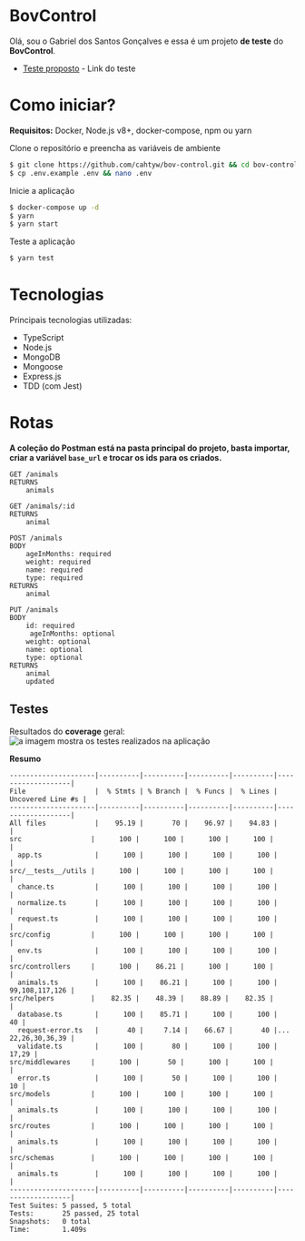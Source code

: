 # BovControl

Olá, sou o Gabriel dos Santos Gonçalves e essa é um projeto  **de teste** do **BovControl**.

* [Teste proposto](https://github.com/bovcontrol/milk-hiring/blob/master/desafioBack.md) - Link do teste

# Como iniciar?

**Requisitos:** Docker, Node.js v8+, docker-compose, npm ou yarn

Clone o repositório e preencha as variáveis de ambiente
```sh
$ git clone https://github.com/cahtyw/bov-control.git && cd bov-control
$ cp .env.example .env && nano .env
```

Inicie a aplicação
```sh
$ docker-compose up -d
$ yarn
$ yarn start
```

Teste a aplicação
```sh
$ yarn test
```


# Tecnologias

Principais tecnologias utilizadas:

 - TypeScript
 - Node.js
 - MongoDB
 - Mongoose
 - Express.js
 - TDD (com Jest)

# Rotas

**A coleção do Postman está na pasta principal do projeto, basta importar, criar a variável `base_url` e trocar os ids para os criados.**

	GET /animals
	RETURNS
	    animals

	GET /animals/:id
	RETURNS
	    animal

	POST /animals
	BODY
	    ageInMonths: required
	    weight: required
	    name: required
	    type: required
	RETURNS
	    animal

	PUT /animals
	BODY
	    id: required
	     ageInMonths: optional
	    weight: optional
	    name: optional
	    type: optional
	RETURNS
	    animal
	    updated


## Testes

Resultados do **coverage** geral:
![a imagem mostra os testes realizados na aplicação](https://i.imgur.com/0ccDuKX.png)


**Resumo**

    ---------------------|----------|----------|----------|----------|-------------------|
    File                 |  % Stmts | % Branch |  % Funcs |  % Lines | Uncovered Line #s |
    ---------------------|----------|----------|----------|----------|-------------------|
    All files            |    95.19 |       70 |    96.97 |    94.83 |                   |
    src                 |      100 |      100 |      100 |      100 |                   |
      app.ts             |      100 |      100 |      100 |      100 |                   |
    src/__tests__/utils |      100 |      100 |      100 |      100 |                   |
      chance.ts          |      100 |      100 |      100 |      100 |                   |
      normalize.ts       |      100 |      100 |      100 |      100 |                   |
      request.ts         |      100 |      100 |      100 |      100 |                   |
    src/config          |      100 |      100 |      100 |      100 |                   |
      env.ts             |      100 |      100 |      100 |      100 |                   |
    src/controllers     |      100 |    86.21 |      100 |      100 |                   |
      animals.ts         |      100 |    86.21 |      100 |      100 |    99,108,117,126 |
    src/helpers         |    82.35 |    48.39 |    88.89 |    82.35 |                   |
      database.ts        |      100 |    85.71 |      100 |      100 |                40 |
      request-error.ts   |       40 |     7.14 |    66.67 |       40 |... 22,26,30,36,39 |
      validate.ts        |      100 |       80 |      100 |      100 |             17,29 |
    src/middlewares     |      100 |       50 |      100 |      100 |                   |
      error.ts           |      100 |       50 |      100 |      100 |                10 |
    src/models          |      100 |      100 |      100 |      100 |                   |
      animals.ts         |      100 |      100 |      100 |      100 |                   |
    src/routes          |      100 |      100 |      100 |      100 |                   |
      animals.ts         |      100 |      100 |      100 |      100 |                   |
    src/schemas         |      100 |      100 |      100 |      100 |                   |
      animals.ts         |      100 |      100 |      100 |      100 |                   |
    ---------------------|----------|----------|----------|----------|-------------------|
    Test Suites: 5 passed, 5 total
    Tests:       25 passed, 25 total
    Snapshots:   0 total
    Time:        1.409s


